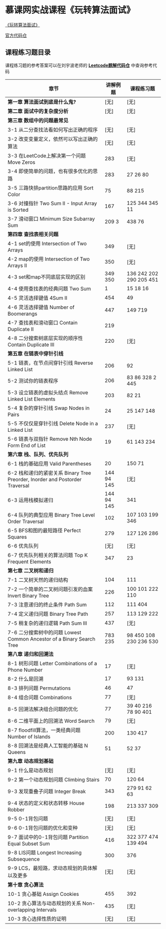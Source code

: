 # 慕课网实战课程《玩转算法面试》

[《玩转算法面试》](https://coding.imooc.com/class/82.html)

[官方代码仓](https://github.com/liuyubobobo/Play-with-Algorithm-Interview)

## 课程练习题目录
课程练习题的参考答案可以在刘宇波老师的 [**Leetcode题解代码仓**](https://github.com/liuyubobobo/Play-Leetcode) 中查询参考代码

| 章节 | 讲解例题 | 课程练习题 |
| --- | --- | --- |
| **第一章 算法面试到底是什么鬼?** | [无] | [无] |
| **第二章 面试中的复杂度分析** | [无] | [无] |
| **第三章 数组中的问题最常见** |  |  |
| 3-1 从二分查找法看如何写出正确的程序 | [无] | [无] |
| 3-2 改变变量定义，依然可以写出正确的算法 | [无] | [无] |
| 3-3 在LeetCode上解决第一个问题 Move Zeros | 283 | [无] |
| 3-4 即使简单的问题，也有很多优化的思路 | 283 | 27 26 80 |
| 3-5 三路快排partition思路的应用 Sort Color | 75 | 88 215 |
| 3-6 对撞指针 Two Sum II - Input Array is Sorted | 167 | 125 344 345 11 |
| 3-7 滑动窗口 Minimum Size Subarray Sum | 209 3 | 438 76 |
| **第四章 查找表相关问题** |  |  |
| 4-1 set的使用 Intersection of Two Arrays | 349 | [无] |
| 4-2 map的使用 Intersection of Two Arrays II | 350 | [无] |
| 4-3 set和map不同底层实现的区别 | 349 350 | 136 242 202 290 205 451 |
| 4-4 使用查找表的经典问题 Two Sum | 1 | 15 18 16 |
| 4-5 灵活选择键值 4Sum II | 454 | 49 |
| 4-6 灵活选择键值 Number of Boomerangs | 447 | 149 719 |
| 4-7 查找表和滑动窗口 Contain Duplicate II | 219 |  |
| 4-8 二分搜索树底层实现的顺序性 Contain Duplicate III | 220 | [无] |
| **第五章 在链表中穿针引线** |  |  |
| 5-1 链表，在节点间穿针引线 Reverse Linked List | 206 | 92 |
| 5-2 测试你的链表程序 | 206 | 83 86 328 2 445 |
| 5-3 设立链表的虚拟头结点 Remove Linked List Elements | 203 | 82 21 |
| 5-4 复杂的穿针引线 Swap Nodes in Pairs | 24 | 25 147 148 |
| 5-5 不仅仅是穿针引线 Delete Node in a Linked List | 237 | [无] |
| 5-6 链表与双指针 Remove Nth Node Form End of List | 19 | 61 143 234 |
| **第六章 栈、队列、优先队列** |  |  |
| 6-1 栈的基础应用 Valid Parentheses | 20 | 150 71 |
| 6-2 栈和递归的紧密关系 Binary Tree Preorder, Inorder and Postorder Traversal | 144 94 145 | [无] |
| 6-3 运用栈模拟递归 | 144 94 145 | 341 |
| 6-4 队列的典型应用 Binary Tree Level Order Traversal | 102 | 107 103 199 346 |
| 6-5 BFS和图的最短路径 Perfect Squares | 279 | 127 126 286 |
| 6-6 优先队列 | [无] | [无] |
| 6-7 优先队列相关的算法问题 Top K Frequent Elements | 347 | 23 |
| **第七章 二叉树和递归** |  |  |
| 7-1 二叉树天然的递归结构 | 104 | 111 |
| 7-2 一个简单的二叉树问题引发的血案 Invert Binary Tree | 226 | 100 101 222 110 |
| 7-3 注意递归的终止条件 Path Sum | 112 | 111 404 |
| 7-4 定义递归问题 Binary Tree Path | 257 | 113 129 222 |
| 7-5 稍复杂的递归逻辑 Path Sum III | 437 | [无] |
| 7-6 二分搜索树中的问题 Lowest Common Ancestor of a Binary Search Tree | 783 235 | 98 450 108 230 236 530 |
| **第八章 递归和回溯法** |  |  |
| 8-1 树形问题 Letter Combinations of a Phone Number | 17 | [无] |
| 8-2 什么是回溯 | 17 | 93 131 |
| 8-3 排列问题 Permutations | 46 | 47 |
| 8-4 组合问题 Combinations | 77 | [无] |
| 8-5 回溯法解决组合问题的优化 | 77 | 39 40 216 78 90 401 |
| 8-6 二维平面上的回溯法 Word Search | 79 | [无] |
| 8-7 floodfill算法，一类经典问题 Number of Islands | 200 | 130 417 |
| 8-8 回溯法是经典人工智能的基础 N Queens | 51 | 52 37 |
| **第九章 动态规划基础** |  |  |
| 9-1 什么是动态规划 | [无] | [无] |
| 9-2 第一个动态规划问题 Climbing Stairs | 70 | 120 64 |
| 9-3 发现重叠子问题 Integer Break | 343 | 279 91 62 63 |
| 9-4 状态的定义和状态转移 House Robber | 198 | 213 337 309 |
| 9-5 0-1背包问题 | [无] | [无] |
| 9-6 0-1背包问题的优化和变种 | [无] | [无] |
| 9-7 面试中的0-1背包问题 Partition Equal Subset Sum | 416 | 322 377 474 139 494 |
| 9-8 LIS问题 Longest Increasing Subsequence | 300 | 376 |
| 9-9 LCS，最短路，求动态规划的具体解以及更多 | [无] | [无] |
| **第十章 贪心算法** |  |  |
| 10-1 贪心基础 Assign Cookies | 455 | 392 |
| 10-2 贪心算法与动态规划的关系 Non-overlapping Intervals | 435 | [无] |
| 10-3 贪心选择性质的证明 | [无] | [无] |


